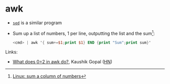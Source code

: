 # awk

- [`sed`](/programming/languages/sed.md) is a similar program

- Sum up a list of numbers, 1 per line, outputting the list and the sum[^1]:
  ```awk
  <cmd> | awk '{ sum+=$1;print $1} END {print "Sum";print sum}'
  ```

Links:

- [What does $0=$2 in awk do?](https://kau.sh/blog/awk-1-oneliner-dollar-explanation/),
  Kaushik Gopal ([HN](https://news.ycombinator.com/item?id=32969238))

[^1]:
    [Linux: sum a column of numbers](https://lovethepenguin.com/linux-sum-a-column-of-numbers-8fe1d039f9e6)
